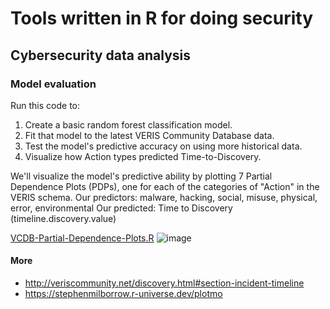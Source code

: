 # Tools written in R for doing security

## Cybersecurity data analysis

### Model evaluation
Run this code to:
1. Create a basic random forest classification model.
2. Fit that model to the latest VERIS Community Database data.
3. Test the model's predictive accuracy on using more historical data.
4. Visualize how Action types predicted Time-to-Discovery.

We'll visualize the model's predictive ability by plotting 7 Partial Dependence Plots (PDPs), one for each of the categories of "Action" in the VERIS schema.
Our predictors:    malware, hacking, social, misuse, physical, error, environmental
Our predicted:     Time to Discovery (timeline.discovery.value)

[VCDB-Partial-Dependence-Plots.R](https://github.com/cneskey/Doing-Security-with-R/blob/b273e00456a1b2da2fd4227af583d79cfa63a5c6/VCDB-Partial-Dependence-Plots.R)
![image](https://github.com/cneskey/Doing-Security-with-R/assets/4606261/aaf731b0-fcc6-4c40-a1b6-b2ae2e254dd2)

#### More
- http://veriscommunity.net/discovery.html#section-incident-timeline
- https://stephenmilborrow.r-universe.dev/plotmo
